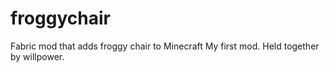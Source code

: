 # froggychair
Fabric mod that adds froggy chair to Minecraft
My first mod. Held together by willpower.
